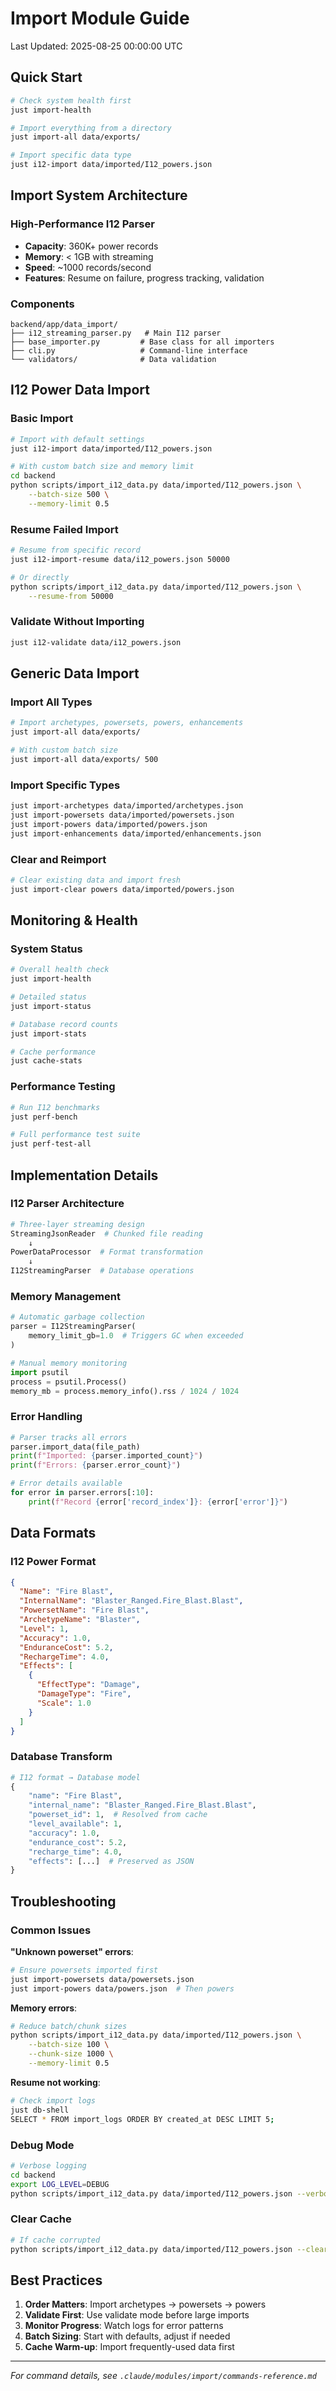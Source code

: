 # Import Module Guide
Last Updated: 2025-08-25 00:00:00 UTC

## Quick Start

```bash
# Check system health first
just import-health

# Import everything from a directory
just import-all data/exports/

# Import specific data type  
just i12-import data/imported/I12_powers.json
```

## Import System Architecture

### High-Performance I12 Parser
- **Capacity**: 360K+ power records
- **Memory**: < 1GB with streaming
- **Speed**: ~1000 records/second
- **Features**: Resume on failure, progress tracking, validation

### Components
```
backend/app/data_import/
├── i12_streaming_parser.py   # Main I12 parser
├── base_importer.py         # Base class for all importers
├── cli.py                   # Command-line interface
└── validators/              # Data validation
```

## I12 Power Data Import

### Basic Import
```bash
# Import with default settings
just i12-import data/imported/I12_powers.json

# With custom batch size and memory limit
cd backend
python scripts/import_i12_data.py data/imported/I12_powers.json \
    --batch-size 500 \
    --memory-limit 0.5
```

### Resume Failed Import
```bash
# Resume from specific record
just i12-import-resume data/i12_powers.json 50000

# Or directly
python scripts/import_i12_data.py data/imported/I12_powers.json \
    --resume-from 50000
```

### Validate Without Importing
```bash
just i12-validate data/i12_powers.json
```

## Generic Data Import

### Import All Types
```bash
# Import archetypes, powersets, powers, enhancements
just import-all data/exports/

# With custom batch size
just import-all data/exports/ 500
```

### Import Specific Types
```bash
just import-archetypes data/imported/archetypes.json
just import-powersets data/imported/powersets.json  
just import-powers data/imported/powers.json
just import-enhancements data/imported/enhancements.json
```

### Clear and Reimport
```bash
# Clear existing data and import fresh
just import-clear powers data/imported/powers.json
```

## Monitoring & Health

### System Status
```bash
# Overall health check
just import-health

# Detailed status
just import-status

# Database record counts
just import-stats

# Cache performance
just cache-stats
```

### Performance Testing
```bash
# Run I12 benchmarks
just perf-bench

# Full performance test suite
just perf-test-all
```

## Implementation Details

### I12 Parser Architecture
```python
# Three-layer streaming design
StreamingJsonReader  # Chunked file reading
    ↓
PowerDataProcessor  # Format transformation  
    ↓
I12StreamingParser  # Database operations
```

### Memory Management
```python
# Automatic garbage collection
parser = I12StreamingParser(
    memory_limit_gb=1.0  # Triggers GC when exceeded
)

# Manual memory monitoring
import psutil
process = psutil.Process()
memory_mb = process.memory_info().rss / 1024 / 1024
```

### Error Handling
```python
# Parser tracks all errors
parser.import_data(file_path)
print(f"Imported: {parser.imported_count}")
print(f"Errors: {parser.error_count}")

# Error details available
for error in parser.errors[:10]:
    print(f"Record {error['record_index']}: {error['error']}")
```

## Data Formats

### I12 Power Format
```json
{
  "Name": "Fire Blast",
  "InternalName": "Blaster_Ranged.Fire_Blast.Blast",  
  "PowersetName": "Fire Blast",
  "ArchetypeName": "Blaster",
  "Level": 1,
  "Accuracy": 1.0,
  "EnduranceCost": 5.2,
  "RechargeTime": 4.0,
  "Effects": [
    {
      "EffectType": "Damage",
      "DamageType": "Fire",
      "Scale": 1.0
    }
  ]
}
```

### Database Transform
```python
# I12 format → Database model
{
    "name": "Fire Blast",
    "internal_name": "Blaster_Ranged.Fire_Blast.Blast",
    "powerset_id": 1,  # Resolved from cache
    "level_available": 1,
    "accuracy": 1.0,
    "endurance_cost": 5.2,
    "recharge_time": 4.0,
    "effects": [...]  # Preserved as JSON
}
```

## Troubleshooting

### Common Issues

**"Unknown powerset" errors**:
```bash
# Ensure powersets imported first
just import-powersets data/powersets.json
just import-powers data/powers.json  # Then powers
```

**Memory errors**:
```bash
# Reduce batch/chunk sizes
python scripts/import_i12_data.py data/imported/I12_powers.json \
    --batch-size 100 \
    --chunk-size 1000 \
    --memory-limit 0.5
```

**Resume not working**:
```bash
# Check import logs
just db-shell
SELECT * FROM import_logs ORDER BY created_at DESC LIMIT 5;
```

### Debug Mode
```bash
# Verbose logging
cd backend
export LOG_LEVEL=DEBUG
python scripts/import_i12_data.py data/imported/I12_powers.json --verbose
```

### Clear Cache
```bash
# If cache corrupted
python scripts/import_i12_data.py data/imported/I12_powers.json --clear-cache
```

## Best Practices

1. **Order Matters**: Import archetypes → powersets → powers
2. **Validate First**: Use validate mode before large imports
3. **Monitor Progress**: Watch logs for error patterns
4. **Batch Sizing**: Start with defaults, adjust if needed
5. **Cache Warm-up**: Import frequently-used data first

---
*For command details, see `.claude/modules/import/commands-reference.md`*